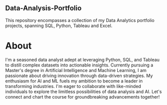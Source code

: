 ## Data-Analysis-Portfolio
This repository encompasses a collection of my Data Analytics portfolio projects, spanning SQL, Python, Tableau and Excel.
# About
I'm a seasoned data analyst adept at leveraging Python, SQL, and Tableau to distill complex datasets into actionable insights. Currently pursuing a Master's degree in Artificial Intelligence and Machine Learning, I am passionate about driving innovation through data-driven strategies. My enthusiasm for AI and ML fuels my ambition to become a leader in transforming industries. I'm eager to collaborate with like-minded individuals to explore the limitless possibilities of data analysis and AI. Let's connect and chart the course for groundbreaking advancements together!




